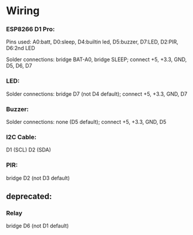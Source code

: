 # Wiring

### ESP8266 D1 Pro:
Pins used: A0:batt, D0:sleep, D4:builtin led, D5:buzzer, D7:LED, D2:PIR, D6:2nd LED

Solder connections: bridge BAT-A0, bridge SLEEP; connect +5, +3.3, GND, D5, D6, D7

### LED:
Solder connections: bridge D7 (not D4 default); connect +5, +3.3, GND, D7
### Buzzer:
Solder connections: none (D5 default);  connect +5, +3.3, GND, D5

### I2C Cable: 
D1 (SCL) D2 (SDA)
### PIR: 
bridge D2 (not D3 default)

## deprecated:
### Relay
bridge D6 (not D1 default)

